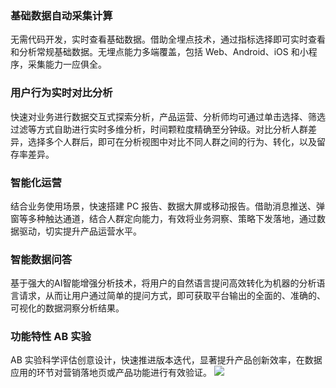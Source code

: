 ### 基础数据自动采集计算
无需代码开发，实时查看基础数据。借助全埋点技术，通过指标选择即可实时查看和分析常规基础数据。无埋点能力多端覆盖，包括 Web、Android、iOS 和小程序，采集能力一应俱全。

### 用户行为实时对比分析
快速对业务进行数据交互式探索分析，产品运营、分析师均可通过单击选择、筛选过滤等方式自助进行实时多维分析，时间颗粒度精确至分钟级。对比分析人群差异，选择多个人群后，即可在分析视图中对比不同人群之间的行为、转化，以及留存率差异。

### 智能化运营
结合业务使用场景，快速搭建 PC 报告、数据大屏或移动报告。借助消息推送、弹窗等多种触达通道，结合人群定向能力，有效将业务洞察、策略下发落地，通过数据驱动，切实提升产品运营水平。

### 智能数据问答
基于强大的AI智能增强分析技术，将用户的自然语言提问高效转化为机器的分析语言请求，从而让用户通过简单的提问方式，即可获取平台输出的全面的、准确的、可视化的数据洞察分析结果。

### 功能特性 AB 实验
AB 实验科学评估创意设计，快速推进版本迭代，显著提升产品创新效率，在数据应用的环节对营销落地页或产品功能进行有效验证。
![](https://qcloudimg.tencent-cloud.cn/raw/ef3462d7610751757b7996d9b940cdc2.png)
